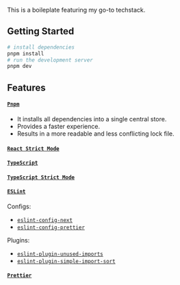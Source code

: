 This is a boileplate featuring my go-to techstack.

## Getting Started

```bash
# install dependencies
pnpm install
# run the development server
pnpm dev
```

## Features

#### [`Pnpm`](https://pnpm.io/)

- It installs all dependencies into a single central store.
- Provides a faster experience.
- Results in a more readable and less conflicting lock file.

#### [`React Strict Mode`](https://www.typescriptlang.org/tsconfig#strict)

#### [`TypeScript`](https://www.typescriptlang.org/)

#### [`TypeScript Strict Mode`](https://www.typescriptlang.org/tsconfig#strict)

#### [`ESLint`](https://eslint.org/)

Configs:

- [`eslint-config-next`](https://nextjs.org/docs/app/building-your-application/configuring/eslint#eslint-config)
- [`eslint-config-prettier`](https://github.com/prettier/eslint-config-prettier)

Plugins:

- [`eslint-plugin-unused-imports`](https://github.com/sweepline/eslint-plugin-unused-imports)
- [`eslint-plugin-simple-import-sort`](https://github.com/lydell/eslint-plugin-simple-import-sort)

#### [`Prettier`](https://prettier.io/)
